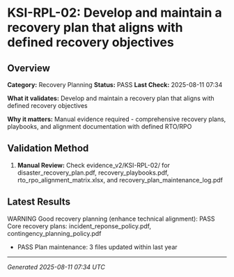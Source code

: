 # KSI-RPL-02: Develop and maintain a recovery plan that aligns with defined recovery objectives

## Overview

**Category:** Recovery Planning
**Status:** PASS
**Last Check:** 2025-08-11 07:34

**What it validates:** Develop and maintain a recovery plan that aligns with defined recovery objectives

**Why it matters:** Manual evidence required - comprehensive recovery plans, playbooks, and alignment documentation with defined RTO/RPO

## Validation Method

1. **Manual Review:** Check evidence_v2/KSI-RPL-02/ for disaster_recovery_plan.pdf, recovery_playbooks.pdf, rto_rpo_alignment_matrix.xlsx, and recovery_plan_maintenance_log.pdf

## Latest Results

WARNING Good recovery planning (enhance technical alignment): PASS Core recovery plans: incident_reponse_policy.pdf, contingency_planning_policy.pdf
- PASS Plan maintenance: 3 files updated within last year

---
*Generated 2025-08-11 07:34 UTC*